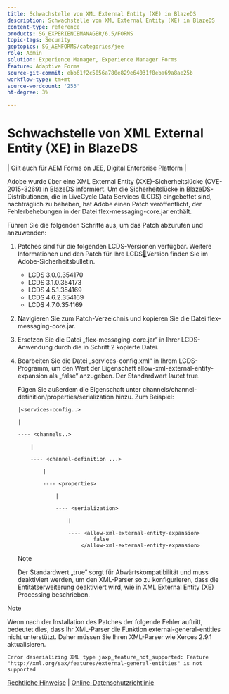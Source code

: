 ```yaml
---
title: Schwachstelle von XML External Entity (XE) in BlazeDS
description: Schwachstelle von XML External Entity (XE) in BlazeDS
content-type: reference
products: SG_EXPERIENCEMANAGER/6.5/FORMS
topic-tags: Security
geptopics: SG_AEMFORMS/categories/jee
role: Admin
solution: Experience Manager, Experience Manager Forms
feature: Adaptive Forms
source-git-commit: ebb61f2c5056a780e829e64031f8eba69a8ae25b
workflow-type: tm+mt
source-wordcount: '253'
ht-degree: 3%

---
```


# Schwachstelle von XML External Entity (XE) in BlazeDS

| Gilt auch für AEM Forms on JEE, Digital Enterprise Platform |

Adobe wurde über eine XML External Entity (XXE)-Sicherheitslücke (CVE-2015-3269) in BlazeDS informiert. Um die Sicherheitslücke in BlazeDS-Distributionen, die in LiveCycle Data Services (LCDS) eingebettet sind, nachträglich zu beheben, hat Adobe einen Patch veröffentlicht, der Fehlerbehebungen in der Datei flex-messaging-core.jar enthält.

Führen Sie die folgenden Schritte aus, um das Patch abzurufen und anzuwenden:

1. Patches sind für die folgenden LCDS-Versionen verfügbar. Weitere Informationen und den Patch für Ihre LCDS[&#128279;](https://chl-author-preview.corp.adobe.com/content/help/en/security/products/livecycleds/apsb15-20.html)Version finden Sie im Adobe-Sicherheitsbulletin.

   * LCDS 3.0.0.354170
   * LCDS 3.1.0.354173
   * LCDS 4.5.1.354169
   * LCDS 4.6.2.354169
   * LCDS 4.7.0.354169

1. Navigieren Sie zum Patch-Verzeichnis und kopieren Sie die Datei flex-messaging-core.jar.

1. Ersetzen Sie die Datei „flex-messaging-core.jar“ in Ihrer LCDS-Anwendung durch die in Schritt 2 kopierte Datei.

1. Bearbeiten Sie die Datei „services-config.xml“ in Ihrem LCDS-Programm, um den Wert der Eigenschaft allow-xml-external-entity-expansion als „false“ anzugeben. Der Standardwert lautet true.

   Fügen Sie außerdem die Eigenschaft unter channels/channel-definition/properties/serialization hinzu. Zum Beispiel:

   ```
   |<services-config..>
   
   |
   
   ---- <channels..>
   
       |
   
       ---- <channel-definition ...>
   
           |
   
           ---- <properties>
   
               |
   
               ---- <serialization>
   
                   |
   
                   ---- <allow-xml-external-entity-expansion>
                           false
                       </allow-xml-external-entity-expansion>
   ```

   >[!NOTE]
   >
   >Der Standardwert „true“ sorgt für Abwärtskompatibilität und muss deaktiviert werden, um den XML-Parser so zu konfigurieren, dass die Entitätserweiterung deaktiviert wird, wie in XML External Entity (XE) Processing beschrieben.

>[!NOTE]
>
>Wenn nach der Installation des Patches der folgende Fehler auftritt, bedeutet dies, dass Ihr XML-Parser die Funktion external-general-entities nicht unterstützt. Daher müssen Sie Ihren XML-Parser wie Xerces 2.9.1 aktualisieren.

```Error deserializing XML type jaxp_feature_not_supported: Feature "http://xml.org/sax/features/external-general-entities" is not supported```

[Rechtliche Hinweise](https://chl-author-preview.corp.adobe.com/content/help/en/legal/legal-notices.html)    |    [Online-Datenschutzrichtlinie](https://www.adobe.com/de/privacy.html)